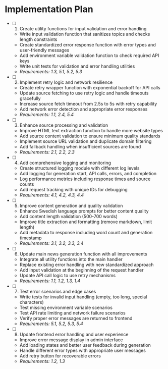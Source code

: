 # Implementation Plan

- [ ] 1. Create utility functions for input validation and error handling
  - Write input validation function that sanitizes topics and checks length constraints
  - Create standardized error response function with error types and user-friendly messages
  - Add environment variable validation function to check required API keys
  - Write unit tests for validation and error handling utilities
  - _Requirements: 1.3, 5.1, 5.2, 5.3_

- [ ] 2. Implement retry logic and network resilience
  - Create retry wrapper function with exponential backoff for API calls
  - Update source fetching to use retry logic and handle timeouts gracefully
  - Increase source fetch timeout from 2.5s to 5s with retry capability
  - Add network error detection and appropriate error responses
  - _Requirements: 1.1, 2.4, 5.4_

- [ ] 3. Enhance source processing and validation
  - Improve HTML text extraction function to handle more website types
  - Add source content validation to ensure minimum quality standards
  - Implement source URL validation and duplicate domain filtering
  - Add fallback handling when insufficient sources are found
  - _Requirements: 2.1, 2.2, 2.3_

- [ ] 4. Add comprehensive logging and monitoring
  - Create structured logging module with different log levels
  - Add logging for generation start, API calls, errors, and completion
  - Log performance metrics including response times and source counts
  - Add request tracking with unique IDs for debugging
  - _Requirements: 4.1, 4.2, 4.3, 4.4_

- [ ] 5. Improve content generation and quality validation
  - Enhance Swedish language prompts for better content quality
  - Add content length validation (500-700 words)
  - Improve title extraction and formatting (remove markdown, limit length)
  - Add metadata to response including word count and generation timestamp
  - _Requirements: 3.1, 3.2, 3.3, 3.4_

- [ ] 6. Update main news generation function with all improvements
  - Integrate all utility functions into the main handler
  - Replace existing error handling with new standardized approach
  - Add input validation at the beginning of the request handler
  - Update API call logic to use retry mechanisms
  - _Requirements: 1.1, 1.2, 1.3, 1.4_

- [ ] 7. Test error scenarios and edge cases
  - Write tests for invalid input handling (empty, too long, special characters)
  - Test missing environment variable scenarios
  - Test API rate limiting and network failure scenarios
  - Verify proper error messages are returned to frontend
  - _Requirements: 5.1, 5.2, 5.3, 5.4_

- [ ] 8. Update frontend error handling and user experience
  - Improve error message display in admin interface
  - Add loading states and better user feedback during generation
  - Handle different error types with appropriate user messages
  - Add retry button for recoverable errors
  - _Requirements: 1.2, 1.3_